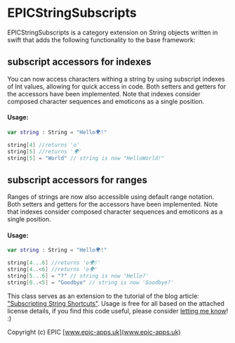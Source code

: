 # EPICStringSubscripts

EPICStringSubscripts is a category extension on String objects written in swift that adds the following functionality to the base framework:

subscript accessors for indexes
------
You can now access characters withing a string by using subscript indexes of Int values, allowing for quick access in code. Both setters and getters for the accessors have been implemented. Note that indexes consider composed character sequences and emoticons as a single position.

#### Usage:
```swift
var string : String = "Hello🌍!"

string[4] //returns 'o'
string[5] //returns '🌍'
string[5] = "World" // string is now "HelloWorld!"
```

subscript accessors for ranges
------
Ranges of strings are now also accessible using default range notation. Both setters and getters for the accessors have been implemented. Note that indexes consider composed character sequences and emoticons as a single position.


#### Usage:
```swift
var string : String = "Hello🌍!"

string[4...6] //returns 'o🌍!'
string[4..<6] //returns 'o🌍'
string[5...6] = "?" // string is now 'Hello?'
string[0..<5] = "Goodbye" // string is now 'Goodbye?'
```

This class serves as an extension to the tutorial of the blog article: ["Subscripting String Shortcuts"](http://epic-apps.uk/2015/06/03/subscripting-shortcuts/).
Usage is free for all based on the attached license details, if you find this code useful, please consider [letting me know](helloworld@epic-apps.uk)! :)

Copyright (c) EPIC 
[www.epic-apps.uk](www.epic-apps.uk)